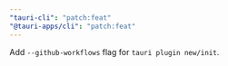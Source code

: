 ```yaml
---
"tauri-cli": "patch:feat"
"@tauri-apps/cli": "patch:feat"
---
```


Add `--github-workflows` flag for `tauri plugin new/init`.

